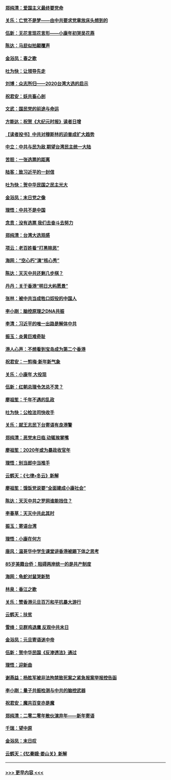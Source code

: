 #### [郑纯清：爱国主义最终要党命](../pages/nsc993/n11802197.md?t=01191255) 
#### [关乐：亡党不是梦——由中共要求党章放床头想到的](../pages/nsc993/n11802156.md?t=01191255) 
#### [伍新：无花言现花言形——小康年初哭吴花燕](../pages/nsc993/n11800044.md?t=01191255) 
#### [陈达：马屁似拍颠覆声](../pages/nsc993/n11800010.md?t=01191255) 
#### [金浴凤：春之歌](../pages/nsc993/n11797687.md?t=01191255) 
#### [吐为快：让领导先走](../pages/nsc993/n11797512.md?t=01191255) 
#### [刘博：众志所归——2020台湾大选的启示](../pages/nsc993/n11796878.md?t=01191255) 
#### [祝君安：妖共畜心剖](../pages/nsc993/n11794273.md?t=01191255) 
#### [文武：国民党的前途与命运](../pages/nsc993/n11794198.md?t=01191255) 
#### [方能达：祝贺《大纪元时报》读者日增](../pages/nsc993/n11793807.md?t=01191255) 
#### [【读者投书】中共对穆斯林的迫害成扩大趋势](../pages/nsc993/n11791371.md?t=01191255) 
#### [中立：中共与民为敌 期望台湾民主统一大陆](../pages/nsc993/n11790392.md?t=01191255) 
#### [苦胆：一张选票的距离](../pages/nsc993/n11788914.md?t=01191255) 
#### [陆客：致习近平的一封信](../pages/nsc993/n11788867.md?t=01191255) 
#### [吐为快：贺中华民国之民主光大](../pages/nsc993/n11788618.md?t=01191255) 
#### [金浴凤：末日党之像](../pages/nsc993/n11787475.md?t=01191255) 
#### [理悟：中共不是中国](../pages/nsc993/n11787463.md?t=01191255) 
#### [念贲：没有选票  我们去奋斗去努力](../pages/nsc993/n11787398.md?t=01191255) 
#### [郑纯清：台湾大选观感](../pages/nsc993/n11786210.md?t=01191255) 
#### [项云：老百姓看“打黑除恶”](../pages/nsc993/n11785398.md?t=01191255) 
#### [海网：“空心朽”演“核心秀”](../pages/nsc993/n11783874.md?t=01191255) 
#### [陈达：天灭中共还剩几步棋？](../pages/nsc993/n11783719.md?t=01191255) 
#### [丹丹：关于香港“明日大屿愿景”](../pages/nsc993/n11783273.md?t=01191255) 
#### [张林：被中共当成牲口奴役的中国人](../pages/nsc993/n11782397.md?t=01191255) 
#### [李小刚：脑控原理之DNA共振](../pages/nsc993/n11780962.md?t=01191255) 
#### [李清：习近平的唯一出路是解体中共](../pages/nsc993/n11780866.md?t=01191255) 
#### [振玉：炎黄巨难奇耻](../pages/nsc993/n11779632.md?t=01191255) 
#### [港人心声：不想看到宝岛成为第二个香港](../pages/nsc993/n11778817.md?t=01191255) 
#### [祝君安：一剪梅‧新年新气象](../pages/nsc993/n11776340.md?t=01191255) 
#### [关乐：小康年 大役现](../pages/nsc993/n11774213.md?t=01191255) 
#### [伍新：红朝总理令怎总不灵？](../pages/nsc993/n11770813.md?t=01191255) 
#### [廖祖笙：千年不遇的乱政](../pages/nsc993/n11770373.md?t=01191255) 
#### [吐为快：公检法司快收手](../pages/nsc993/n11770359.md?t=01191255) 
#### [关乐：就王志民下台寄语有良港警](../pages/nsc993/n11769903.md?t=01191255) 
#### [郑纯清：恶党末日临 动辄挨掌嘴](../pages/nsc993/n11769356.md?t=01191255) 
#### [廖祖笙：2020年或为暴政收官年](../pages/nsc993/n11768216.md?t=01191255) 
#### [理悟：别当郎中当推手](../pages/nsc993/n11768243.md?t=01191255) 
#### [云鹤天：《七律▪冬云》新解](../pages/nsc993/n11768204.md?t=01191255) 
#### [廖祖笙：饿饭党说要“全面建成小康社会”](../pages/nsc993/n11767482.md?t=01191255) 
#### [陈达：天灭中共之罗网谁能挡住？](../pages/nsc993/n11767465.md?t=01191255) 
#### [李春草：天灭中共此其时](../pages/nsc993/n11767452.md?t=01191255) 
#### [振玉：寄语台湾](../pages/nsc993/n11767432.md?t=01191255) 
#### [理悟：小康在何方](../pages/nsc993/n11767394.md?t=01191255) 
#### [唐风：温哥华中学生课堂讲香港被踢下体之思考](../pages/nsc993/n11766848.md?t=01191255) 
#### [85岁美籍台侨：阻碍两岸统一的是共产制度](../pages/nsc993/n11765043.md?t=01191255) 
#### [海网：龟蛇对鼠哭新愁](../pages/nsc993/n11764895.md?t=01191255) 
#### [林泉：香江之歌](../pages/nsc993/n11764415.md?t=01191255) 
#### [关乐：赞香港元旦百万和平抗暴大游行](../pages/nsc993/n11764382.md?t=01191255) 
#### [云鹤天：扶贫](../pages/nsc993/n11764245.md?t=01191255) 
#### [雪绮：见群鸡退鹰  反观中共末日](../pages/nsc993/n11762112.md?t=01191255) 
#### [金浴凤：元旦寄语迷中帝](../pages/nsc993/n11761788.md?t=01191255) 
#### [伍新：贺中华民国《反渗透法》通过](../pages/nsc993/n11761994.md?t=01191255) 
#### [理悟：迎新曲](../pages/nsc993/n11761152.md?t=01191255) 
#### [谢燕益：杨胜军被非法拘禁致死案之紧急报案举报控告函](../pages/nsc993/n11756134.md?t=01191255) 
#### [李小刚：量子共振检测与中共的脑控武器](../pages/nsc993/n11754518.md?t=01191255) 
#### [祝君安：魔共百变亦是魔](../pages/nsc993/n11754469.md?t=01191255) 
#### [郑纯清：二零二零年散伙演弃年——新年寄语](../pages/nsc993/n11754195.md?t=01191255) 
#### [千瑞：望中原](../pages/nsc993/n11754159.md?t=01191255) 
#### [金浴凤：末日叹](../pages/nsc993/n11752359.md?t=01191255) 
#### [云鹤天：《忆秦娥‧娄山关》新解](../pages/nsc993/n11752348.md?t=01191255) 

----
#### [ >>> 更早内容 <<< ](../indexes/nsc993-earlier.md)
